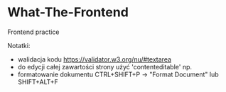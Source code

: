 # What-The-Frontend
Frontend practice

Notatki:
 - walidacja kodu https://validator.w3.org/nu/#textarea 
 - do edycji całej zawartości strony użyć 'contenteditable' np. <body style contenteditable>
 - formatowanie dokumentu CTRL+SHIFT+P -> "Format Document"  lub  SHIFT+ALT+F
